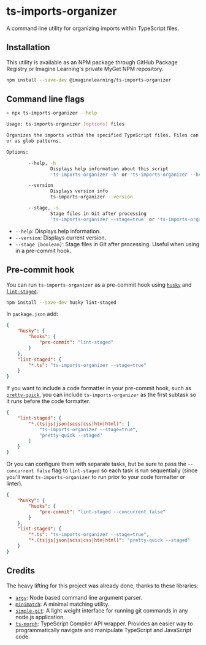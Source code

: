 # ts-imports-organizer

A command line utility for organizing imports within TypeScript files.

## Installation

This utility is available as an NPM package through GitHub Package Registry or Imagine Learning's private MyGet NPM repository.

```bash
npm install --save-dev @imaginelearning/ts-imports-organizer
```

## Command line flags

```bash
> npx ts-imports-organizer --help

Usage: ts-imports-organizer [options] files

Organizes the imports within the specified TypeScript files. Files can be listed individually
or as glob patterns.

Options:

        --help, -h
                Displays help information about this script
                'ts-imports-organizer -h' or 'ts-imports-organizer --help'

        --version
                Displays version info
                ts-imports-organizer --version

        --stage, -s
                Stage files in Git after processing
                'ts-imports-organizer --stage=true' or 'ts-imports-organizer -s true'
```

-   `--help`: Displays help information.
-   `--version`: Displays current version.
-   `--stage [boolean]`: Stage files in Git after processing. Useful when using in a pre-commit hook.

## Pre-commit hook

You can run `ts-imports-organizer` as a pre-commit hook using [`husky`](https://github.com/typicode/husky) and [`lint-staged`](https://github.com/okonet/lint-staged).

```bash
npm install --save-dev husky lint-staged
```

In `package.json` add:

```json
{
	"husky": {
		"hooks": {
			"pre-commit": "lint-staged"
		}
	},
	"lint-staged": {
		"*.ts": "ts-imports-organizer --stage=true"
	}
}
```

If you want to include a code formatter in your pre-commit hook, such as [`pretty-quick`](https://github.com/azz/pretty-quick),
you can include `ts-imports-organizer` as the first subtask so it runs before the code formatter.

```json
{
	"lint-staged": {
		"*.(ts|js|json|scss|css|htm|html)": [
			"ts-imports-organizer --stage=true",
			"pretty-quick --staged"
		]
	}
}
```

Or you can configure them with separate tasks, but be sure to pass the `--concurrent false` flag to `lint-staged` so each task is run sequentially
(since you'll want `ts-imports-organizer` to run prior to your code formatter or linter).

```json
{
	"husky": {
		"hooks": {
			"pre-commit": "lint-staged --concurrent false"
		}
	},
	"lint-staged": {
		"*.ts": "ts-imports-organizer --stage=true",
		"*.(ts|js|json|scss|css|htm|html)": "pretty-quick --staged"
	}
}
```

## Credits

The heavy lifting for this project was already done, thanks to these libraries:
* [`argv`](https://github.com/codenothing/argv): Node based command line argument parser.
* [`minimatch`](https://github.com/isaacs/minimatch): A minimal matching utility.
* [`simple-git`](https://github.com/steveukx/git-js): A light weight interface for running git commands in any node.js application.
* [`ts-morph`](https://github.com/dsherret/ts-morph): TypeScript Compiler API wrapper. Provides an easier way to programmatically navigate and manipulate TypeScript and JavaScript code.

